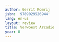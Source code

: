 ```yaml
---
author: Gerrit Komrij
isbn: '9789029526944'
lang: en-us
layout: review
title: Verwoest Arcadie
year: 0
---
```


